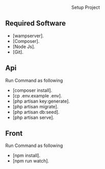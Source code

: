<p align="center">Setup Project</p>

## Required Software

- [wampserver].
- [Composer].
- [Node Js].
- [Git].
## Api

Run Command as following

- [composer install].
- [cp .env.example .env].
- [php artisan key:generate].
- [php artisan migrate].
- [php artisan db:seed].
- [php artisan serve].

## Front

Run Command as following

- [npm install].
- [npm run watch].
